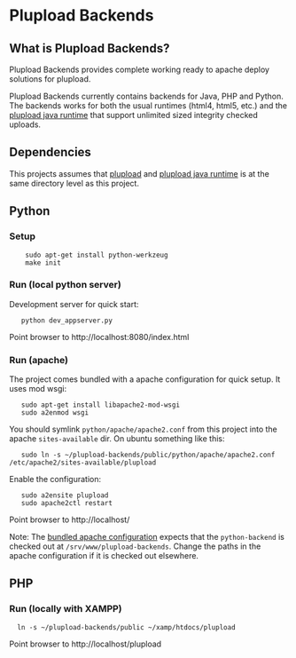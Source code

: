 Plupload Backends
=================

What is Plupload Backends?
--------------------------

Plupload Backends provides complete working ready to apache deploy
solutions for plupload. 

Plupload Backends currently contains backends for Java, PHP and
Python. The backends works for both the usual runtimes (html4, html5,
etc.) and the [plupload java
runtime](https://github.com/jakobadam/plupload-java-runtime) that
support unlimited sized integrity checked uploads.

Dependencies
------------
This projects assumes that [plupload](https://github.com/moxiecode/plupload) and 
[plupload java
runtime](https://github.com/jakobadam/plupload-java-runtime) is at
the same directory level as this project. 

Python
------

### Setup ###
        sudo apt-get install python-werkzeug
        make init

### Run (local python server) ###

Development server for quick start:

       python dev_appserver.py

Point browser to http://localhost:8080/index.html

### Run (apache) ###

The project comes bundled with a apache configuration for quick setup.
It uses mod wsgi:

       sudo apt-get install libapache2-mod-wsgi
       sudo a2enmod wsgi

You should symlink `python/apache/apache2.conf` from this project into the apache
`sites-available` dir. On ubuntu something like this:

       sudo ln -s ~/plupload-backends/public/python/apache/apache2.conf /etc/apache2/sites-available/plupload

Enable the configuration:

       sudo a2ensite plupload
       sudo apache2ctl restart

Point browser to http://localhost/

Note: The [bundled apache configuration](https://github.com/jakobadam/plupload-backends/blob/master/apache/apache2.conf) expects that the `python-backend` is checked out at
`/srv/www/plupload-backends`. Change the paths in the apache configuration if it is checked out elsewhere.

PHP
---

### Run (locally with XAMPP) ###

      ln -s ~/plupload-backends/public ~/xamp/htdocs/plupload

Point browser to http://localhost/plupload
